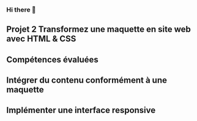 ### Hi there 👋

## Projet 2 Transformez une maquette en site web avec HTML & CSS

## Compétences évaluées

## Intégrer du contenu conformément à une maquette

## Implémenter une interface responsive
